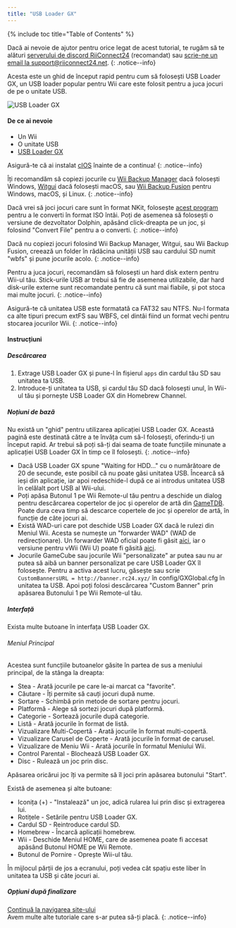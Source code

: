 ```yaml
---
title: "USB Loader GX"
---
```


{% include toc title="Table of Contents" %}

Dacă ai nevoie de ajutor pentru orice legat de acest tutorial, te rugăm să te alături [serverului de discord RiiConnect24](https://discord.gg/rc24) (recomandat) sau [scrie-ne un email la support@riiconnect24.net](mailto:support@riiconnect24.net).
{: .notice--info}

Acesta este un ghid de început rapid pentru cum să folosești USB Loader GX, un USB loader popular pentru Wii care este folosit pentru a juca jocuri de pe o unitate USB.

![USB Loader GX](/images/usbloadergx.png)

#### De ce ai nevoie

* Un Wii
* O unitate USB
* [USB Loader GX](https://hbb1.oscwii.org/hbb/usbloader_gx/usbloader_gx.zip)

Asigură-te că ai instalat [cIOS](/cios) înainte de a continua!
{: .notice--info}

Îți recomandăm să copiezi jocurile cu [Wii Backup Manager](/wiibackupmanager) dacă folosești Windows, [Witgui](https://desairem.com/wordpress/category/witgui-download/) dacă folosești macOS, sau [Wii Backup Fusion](https://github.com/larsenv/Wii-Backup-Fusion) pentru Windows, macOS, și Linux.
{: .notice--info}

Dacă vrei să joci jocuri care sunt în format NKit, folosește [acest program](https://gbatemp.net/download/nkit.36157/) pentru a le converti în format ISO întâi. Poți de asemenea să folosești o versiune de dezvoltator Dolphin, apăsând click-dreapta pe un joc, și folosind "Convert File" pentru a o converti.
{: .notice--info}

Dacă nu copiezi jocuri folosind Wii Backup Manager, Witgui, sau Wii Backup Fusion, creează un folder în rădăcina unității USB sau cardului SD numit "wbfs" și pune jocurile acolo.
{: .notice--info}

Pentru a juca jocuri, recomandăm să folosești un hard disk extern pentru Wii-ul tău. Stick-urile USB ar trebui să fie de asemenea utilizabile, dar hard disk-urile externe sunt recomandate pentru că sunt mai fiabile, și pot stoca mai multe jocuri.
{: .notice--info}

Asigură-te că unitatea USB este formatată ca FAT32 sau NTFS. Nu-l formata ca alte tipuri precum extFS sau WBFS, cel dintâi fiind un format vechi pentru stocarea jocurilor Wii.
{: .notice--info}

#### Instrucțiuni

##### Descărcarea

1. Extrage USB Loader GX și pune-l în fișierul `apps` din cardul tău SD sau unitatea ta USB.
2. Introduce-ți unitatea ta USB, și cardul tău SD dacă folosești unul, în Wii-ul tău și pornește USB Loader GX din Homebrew Channel.

##### Noțiuni de bază

Nu există un "ghid" pentru utilizarea aplicației USB Loader GX. Această pagină este destinată către a te învăța cum să-l folosești, oferindu-ți un început rapid. Ar trebui să poți să-ți dai seama de toate funcțiile minunate a aplicației USB Loader GX în timp ce îl folosești.
{: .notice--info}

* Dacă USB Loader GX spune "Waiting for HDD..." cu o numărătoare de 20 de secunde, este posibil că nu poate găsi unitatea USB. Încearcă să ieși din aplicație, iar apoi redeschide-l după ce ai introdus unitatea USB în celălalt port USB al Wii-ului.
* Poți apăsa Butonul 1 pe Wii Remote-ul tău pentru a deschide un dialog pentru descărcarea copertelor de joc și operelor de artă din [GameTDB](https://gametdb.com/). Poate dura ceva timp să descarce copertele de joc și operelor de artă, în funcție de câte jocuri ai.
* Există WAD-uri care pot deschide USB Loader GX dacă le rulezi din Meniul Wii. Acesta se numește un "forwarder WAD" (WAD de redirecționare). Un forwarder WAD oficial poate fi găsit [aici](https://sourceforge.net/projects/usbloadergx/files/Releases/Forwarders/USB%20Loader%20GX-UNEO_Forwarder_5_1_AHBPROT.wad), iar o versiune pentru vWii (Wii U) poate fi găsită [aici](https://sourceforge.net/projects/usbloadergx/files/Releases/Forwarders/USB%20Loader%20GX-UNEO_Forwarder_5_1_AHBPROT_vWii%20%28Fix%29.wad).
* Jocurile GameCube sau jocurile Wii "personalizate" ar putea sau nu ar putea să aibă un banner personalizat pe care USB Loader GX îl folosește. Pentru a activa acest lucru, găsește sau scrie `CustomBannersURL = http://banner.rc24.xyz/` în config/GXGlobal.cfg în unitatea ta USB. Apoi poți folosi descărcarea "Custom Banner" prin apăsarea Butonului 1 pe Wii Remote-ul tău.

##### Interfață

Exista multe butoane în interfața USB Loader GX.

###### Meniul Principal

Acestea sunt funcțiile butoanelor găsite în partea de sus a meniului principal, de la stânga la dreapta:

* Stea - Arată jocurile pe care le-ai marcat ca "favorite".
* Căutare - Îți permite să cauți jocuri după nume.
* Sortare - Schimbă prin metode de sortare pentru jocuri.
* Platformă - Alege să sortezi jocuri după platformă.
* Categorie - Sortează jocurile după categorie.
* Listă - Arată jocurile în format de listă.
* Vizualizare Multi-Copertă - Arată jocurile în format multi-copertă.
* Vizualizare Carusel de Coperte - Arată jocurile în format de carusel.
* Vizualizare de Meniu Wii - Arată jocurile în formatul Meniului Wii.
* Control Parental - Blochează USB Loader GX.
* Disc - Rulează un joc prin disc.

Apăsarea oricărui joc îți va permite să îl joci prin apăsarea butonului "Start".

Există de asemenea și alte butoane:

* Iconița (+) - "Instalează" un joc, adică rularea lui prin disc și extragerea lui.
* Rotițele - Setările pentru USB Loader GX.
* Cardul SD - Reintroduce cardul SD.
* Homebrew - Încarcă aplicații homebrew.
* Wii - Deschide Meniul HOME, care de asemenea poate fi accesat apăsând Butonul HOME pe Wii Remote.
* Butonul de Pornire - Oprește Wii-ul tău.

În mijlocul părții de jos a ecranului, poți vedea cât spațiu este liber în unitatea ta USB și câte jocuri ai.

##### Opțiuni după finalizare

[Continuă la navigarea site-ului](site-navigation)<br> Avem multe alte tutoriale care s-ar putea să-ți placă.
{: .notice--info}
